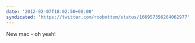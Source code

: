 ```yaml
---
date: '2012-02-07T18:02:50+00:00'
syndicated: 'https://twitter.com/roobottom/status/166957356264062977'
---
```

New mac - oh yeah!
